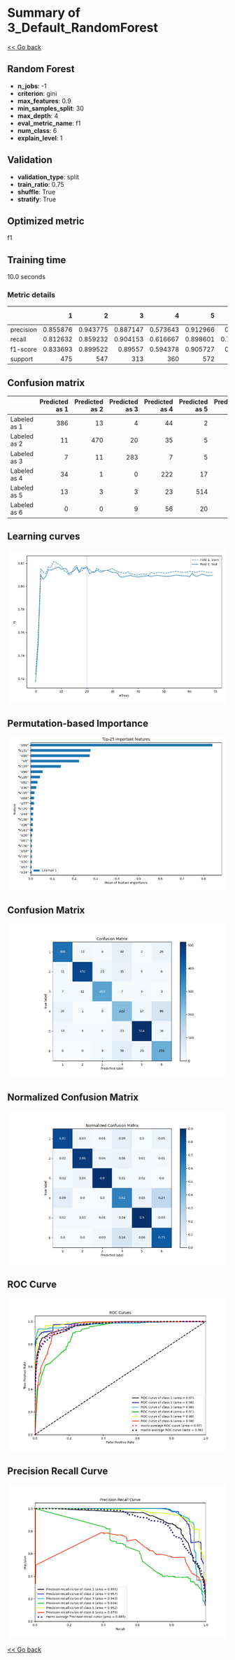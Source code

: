 # Summary of 3_Default_RandomForest

[<< Go back](../README.md)


## Random Forest
- **n_jobs**: -1
- **criterion**: gini
- **max_features**: 0.9
- **min_samples_split**: 30
- **max_depth**: 4
- **eval_metric_name**: f1
- **num_class**: 6
- **explain_level**: 1

## Validation
 - **validation_type**: split
 - **train_ratio**: 0.75
 - **shuffle**: True
 - **stratify**: True

## Optimized metric
f1

## Training time

10.0 seconds

### Metric details
|           |          1 |          2 |          3 |          4 |          5 |          6 |   accuracy |   macro avg |   weighted avg |   logloss |
|:----------|-----------:|-----------:|-----------:|-----------:|-----------:|-----------:|-----------:|------------:|---------------:|----------:|
| precision |   0.855876 |   0.943775 |   0.887147 |   0.573643 |   0.912966 |   0.65641  |   0.817101 |    0.80497  |       0.825547 |  0.617688 |
| recall    |   0.812632 |   0.859232 |   0.904153 |   0.616667 |   0.898601 |   0.750733 |   0.817101 |    0.807003 |       0.817101 |  0.617688 |
| f1-score  |   0.833693 |   0.899522 |   0.89557  |   0.594378 |   0.905727 |   0.70041  |   0.817101 |    0.804883 |       0.820264 |  0.617688 |
| support   | 475        | 547        | 313        | 360        | 572        | 341        |   0.817101 | 2608        |    2608        |  0.617688 |


## Confusion matrix
|              |   Predicted as 1 |   Predicted as 2 |   Predicted as 3 |   Predicted as 4 |   Predicted as 5 |   Predicted as 6 |
|:-------------|-----------------:|-----------------:|-----------------:|-----------------:|-----------------:|-----------------:|
| Labeled as 1 |              386 |               13 |                4 |               44 |                2 |               26 |
| Labeled as 2 |               11 |              470 |               20 |               35 |                5 |                6 |
| Labeled as 3 |                7 |               11 |              283 |                7 |                5 |                0 |
| Labeled as 4 |               34 |                1 |                0 |              222 |               17 |               86 |
| Labeled as 5 |               13 |                3 |                3 |               23 |              514 |               16 |
| Labeled as 6 |                0 |                0 |                9 |               56 |               20 |              256 |

## Learning curves
![Learning curves](learning_curves.png)

## Permutation-based Importance
![Permutation-based Importance](permutation_importance.png)
## Confusion Matrix

![Confusion Matrix](confusion_matrix.png)


## Normalized Confusion Matrix

![Normalized Confusion Matrix](confusion_matrix_normalized.png)


## ROC Curve

![ROC Curve](roc_curve.png)


## Precision Recall Curve

![Precision Recall Curve](precision_recall_curve.png)



[<< Go back](../README.md)
